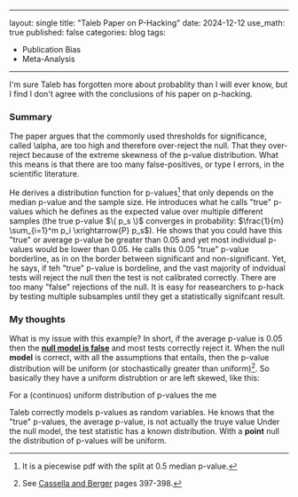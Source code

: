 
---
layout: single
title: "Taleb Paper on P-Hacking"
date: 2024-12-12
use_math: true
published: false
categories: blog
tags:
  - Publication Bias
  - Meta-Analysis


---
I'm sure Taleb has forgotten more about probablity than I will ever know, but I find I don't agree with the conclusions of his paper on p-hacking.


### Summary

The paper argues that the commonly used thresholds for significance, called \alpha, are too high and therefore over-reject the null. That they over-reject because of the extreme skewness of the p-value distribution. What this means is that there are too many false-positives, or type I errors, in the scientific literature. 

He derives a distribution function for p-values[^1] that only depends on the median p-value and the sample size. He introduces what he calls "true" p-values which he defines as the expected value over multiple different samples (the true p-value $\( p_s \)$ converges in probability: $\frac{1}{m} \sum_{i=1}^m p_i \xrightarrow{P} p_s$). He shows that you could have this "true" or average p-value be greater than 0.05 and yet most individual p-values would be lower than 0.05. He calls this 0.05 "true" p-value borderline, as in on the border between significant and non-significant. Yet, he says, if teh "true" p-value is bordeline, and the vast majority of indvidual tests will reject the null then the test is not calibrated correctly. There are too many "false" rejections of the null. It is easy for reasearchers to p-hack by testing multiple subsamples until they get a statistically signifcant result. 


### My thoughts

What is my issue with this example? In short, if the average p-value is 0.05 then the <ins>**null model is false**</ins> and most tests correctly reject it. When the null **model** is correct, with all the assumptions that entails, then the p-value distribution will be uniform (or stochastically greater than uniform)[^2]. So basically they have a uniform distrubtion or are left skewed, like this:


For a (continuos) uniform distribution of p-values the me

Taleb correctly models p-values as random variables. He knows that the "true" p-values, the average p-value, is not actually the truye value 
Under the null model, the test statistic has a known distribution. With a **point** null the distribution of p-values will be uniform. 



[^1]: It is a piecewise pdf with the split at 0.5 median p-value. 
[^2]: See [Cassella and Berger](https://pages.stat.wisc.edu/~shao/stat610/Casella_Berger_Statistical_Inference.pdf) pages 397-398.
